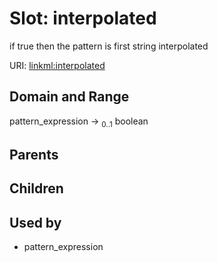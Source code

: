 
# Slot: interpolated


if true then the pattern is first string interpolated

URI: [linkml:interpolated](https://w3id.org/linkml/interpolated)


## Domain and Range

pattern_expression &#8594;  <sub>0..1</sub> boolean

## Parents


## Children


## Used by

 * pattern_expression
